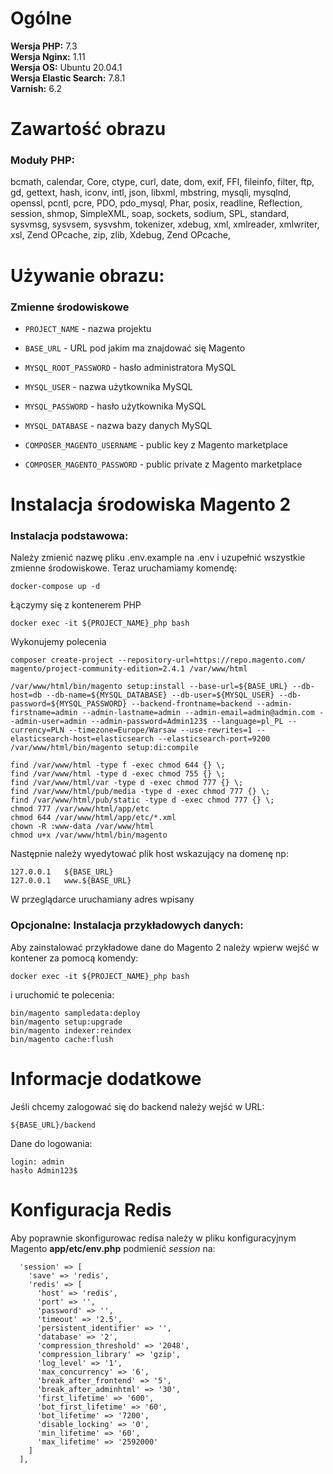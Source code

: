 # Ogólne
**Wersja PHP:** 7.3 \
**Wersja Nginx:** 1.11 \
**Wersja OS:** Ubuntu 20.04.1\
**Wersja Elastic Search:** 7.8.1\
**Varnish:** 6.2

# Zawartość obrazu
### Moduły PHP:
bcmath, calendar, Core, ctype, curl, date, dom, exif, FFI, fileinfo, 
filter, ftp, gd, gettext, hash, iconv, intl, json, libxml, mbstring, 
mysqli, mysqlnd, openssl, pcntl, pcre, PDO, pdo_mysql, Phar, posix, 
readline, Reflection, session, shmop, SimpleXML, soap, sockets, 
sodium, SPL, standard, sysvmsg, sysvsem, sysvshm, tokenizer, 
xdebug, xml, xmlreader, xmlwriter, xsl, Zend OPcache, zip, zlib, Xdebug, Zend OPcache, 

# Używanie obrazu:
### Zmienne środowiskowe 

- `PROJECT_NAME` - nazwa projektu 

- `BASE_URL` - URL pod jakim ma znajdować się Magento 

- `MYSQL_ROOT_PASSWORD` - hasło administratora MySQL

- `MYSQL_USER` - nazwa użytkownika MySQL

- `MYSQL_PASSWORD` - hasło użytkownika MySQL

- `MYSQL_DATABASE` - nazwa bazy danych MySQL

- `COMPOSER_MAGENTO_USERNAME` - public key z Magento marketplace

- `COMPOSER_MAGENTO_PASSWORD` - public private z Magento marketplace

# Instalacja środowiska Magento 2
### Instalacja podstawowa:
Należy zmienić nazwę pliku .env.example na .env i uzupełnić wszystkie zmienne środowiskowe.
Teraz uruchamiamy komendę:
```
docker-compose up -d
```

Łączymy się z kontenerem PHP

```
docker exec -it ${PROJECT_NAME}_php bash
```

Wykonujemy polecenia
```shell
composer create-project --repository-url=https://repo.magento.com/ magento/project-community-edition=2.4.1 /var/www/html

/var/www/html/bin/magento setup:install --base-url=${BASE_URL} --db-host=db --db-name=${MYSQL_DATABASE} --db-user=${MYSQL_USER} --db-password=${MYSQL_PASSWORD} --backend-frontname=backend --admin-firstname=admin --admin-lastname=admin --admin-email=admin@admin.com --admin-user=admin --admin-password=Admin123$ --language=pl_PL --currency=PLN --timezone=Europe/Warsaw --use-rewrites=1 --elasticsearch-host=elasticsearch --elasticsearch-port=9200
/var/www/html/bin/magento setup:di:compile

find /var/www/html -type f -exec chmod 644 {} \; 
find /var/www/html -type d -exec chmod 755 {} \;    
find /var/www/html/var -type d -exec chmod 777 {} \;                    
find /var/www/html/pub/media -type d -exec chmod 777 {} \;
find /var/www/html/pub/static -type d -exec chmod 777 {} \;
chmod 777 /var/www/html/app/etc
chmod 644 /var/www/html/app/etc/*.xml
chown -R :www-data /var/www/html
chmod u+x /var/www/html/bin/magento
```

Następnie należy wyedytować plik host wskazujący na domenę np:
```
127.0.0.1   ${BASE_URL}
127.0.0.1   www.${BASE_URL}
```
W przeglądarce uruchamiany adres wpisany
### Opcjonalne: Instalacja przykładowych danych:
Aby zainstalować przykładowe dane do Magento 2 należy wpierw wejść w kontener za pomocą komendy:
```
docker exec -it ${PROJECT_NAME}_php bash
```
i uruchomić te polecenia:
```
bin/magento sampledata:deploy
bin/magento setup:upgrade
bin/magento indexer:reindex
bin/magento cache:flush
```

# Informacje dodatkowe #
Jeśli chcemy zalogować się do backend należy wejść w URL:
```
${BASE_URL}/backend
```
Dane do logowania:
```
login: admin
hasło Admin123$
```

# Konfiguracja Redis #
Aby poprawnie skonfigurowac redisa należy w pliku konfiguracyjnym Magento **app/etc/env.php** podmienić *session* na:

```
  'session' => [
    'save' => 'redis',
    'redis' => [
      'host' => 'redis',
      'port' => '',
      'password' => '',
      'timeout' => '2.5',
      'persistent_identifier' => '',
      'database' => '2',
      'compression_threshold' => '2048',
      'compression_library' => 'gzip',
      'log_level' => '1',
      'max_concurrency' => '6',
      'break_after_frontend' => '5',
      'break_after_adminhtml' => '30',
      'first_lifetime' => '600',
      'bot_first_lifetime' => '60',
      'bot_lifetime' => '7200',
      'disable_locking' => '0',
      'min_lifetime' => '60',
      'max_lifetime' => '2592000'
    ]
  ],
```